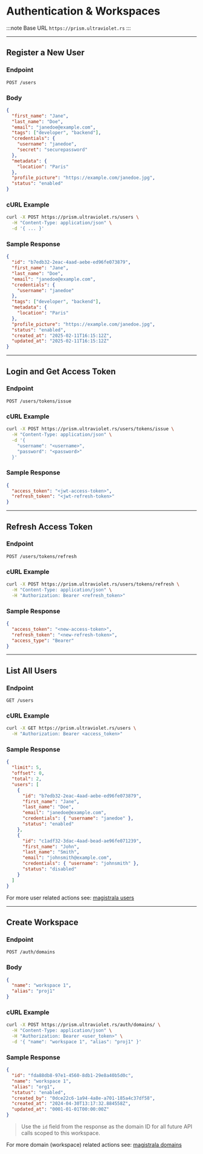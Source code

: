 # Authentication & Workspaces

:::note Base URL
`https://prism.ultraviolet.rs`
:::

---

## Register a New User

### Endpoint

```http
POST /users
```

### Body

```json
{
  "first_name": "Jane",
  "last_name": "Doe",
  "email": "janedoe@example.com",
  "tags": ["developer", "backend"],
  "credentials": {
    "username": "janedoe",
    "secret": "securepassword"
  },
  "metadata": {
    "location": "Paris"
  },
  "profile_picture": "https://example.com/janedoe.jpg",
  "status": "enabled"
}
```

### cURL Example

```bash
curl -X POST https://prism.ultraviolet.rs/users \
  -H "Content-Type: application/json" \
  -d '{ ... }'
```

### Sample Response

```json
{
  "id": "b7edb32-2eac-4aad-aebe-ed96fe073879",
  "first_name": "Jane",
  "last_name": "Doe",
  "email": "janedoe@example.com",
  "credentials": {
    "username": "janedoe"
  },
  "tags": ["developer", "backend"],
  "metadata": {
    "location": "Paris"
  },
  "profile_picture": "https://example.com/janedoe.jpg",
  "status": "enabled",
  "created_at": "2025-02-11T16:15:12Z",
  "updated_at": "2025-02-11T16:15:12Z"
}
```

---

## Login and Get Access Token

### Endpoint

```http
POST /users/tokens/issue
```

### cURL Example

```bash
curl -X POST https://prism.ultraviolet.rs/users/tokens/issue \
  -H "Content-Type: application/json" \
  -d '{
    "username": "<username>",
    "password": "<password>"
  }'
```

### Sample Response

```json
{
  "access_token": "<jwt-access-token>",
  "refresh_token": "<jwt-refresh-token>"
}
```

---

## Refresh Access Token

### Endpoint

```http
POST /users/tokens/refresh
```

### cURL Example

```bash
curl -X POST https://prism.ultraviolet.rs/users/tokens/refresh \
  -H "Content-Type: application/json" \
  -H "Authorization: Bearer <refresh_token>"
```

### Sample Response

```json
{
  "access_token": "<new-access-token>",
  "refresh_token": "<new-refresh-token>",
  "access_type": "Bearer"
}
```

---

## List All Users

### Endpoint

```http
GET /users
```

### cURL Example

```bash
curl -X GET https://prism.ultraviolet.rs/users \
  -H "Authorization: Bearer <access_token>"
```

### Sample Response

```json
{
  "limit": 5,
  "offset": 0,
  "total": 2,
  "users": [
    {
      "id": "b7edb32-2eac-4aad-aebe-ed96fe073879",
      "first_name": "Jane",
      "last_name": "Doe",
      "email": "janedoe@example.com",
      "credentials": { "username": "janedoe" },
      "status": "enabled"
    },
    {
      "id": "c1adf32-3dac-4aad-bead-ae96fe071239",
      "first_name": "John",
      "last_name": "Smith",
      "email": "johnsmith@example.com",
      "credentials": { "username": "johnsmith" },
      "status": "disabled"
    }
  ]
}
```

For more user related actions see: [magistrala users](https://docs.magistrala.abstractmachines.fr/api/#users)

---

## Create Workspace

### Endpoint

```http
POST /auth/domains
```

### Body

```json
{
  "name": "workspace 1",
  "alias": "proj1"
}
```

### cURL Example

```bash
curl -X POST https://prism.ultraviolet.rs/auth/domains/ \
  -H "Content-Type: application/json" \
  -H "Authorization: Bearer <user_token>" \
  -d '{ "name": "workspace 1", "alias": "proj1" }'
```

### Sample Response

```json
{
  "id": "fda88db8-97e1-4560-8db1-29e8a40b5d0c",
  "name": "workspace 1",
  "alias": "org1",
  "status": "enabled",
  "created_by": "0dce22c6-1a94-4a8e-a701-185a4c37df58",
  "created_at": "2024-04-30T13:17:32.884558Z",
  "updated_at": "0001-01-01T00:00:00Z"
}
```

> Use the `id` field from the response as the domain ID for all future API calls scoped to this workspace.

For more domain (workspace) related actions see: [magistrala domains](https://docs.magistrala.abstractmachines.fr/api/#domains)
